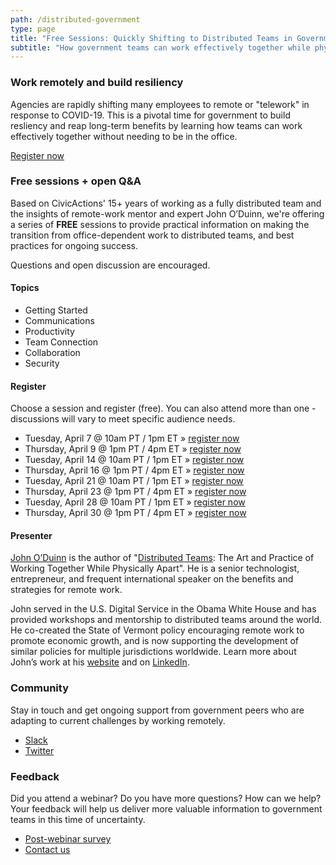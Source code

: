 ```yaml
---
path: /distributed-government
type: page
title: "Free Sessions: Quickly Shifting to Distributed Teams in Government"
subtitle: "How government teams can work effectively together while physically apart"
---
```

### Work remotely and build resiliency
Agencies are rapidly shifting many employees to remote or "telework" in response to COVID-19. This is a pivotal time for government to build resliency and reap long-term benefits by learning how teams can work effectively together without needing to be in the office. 

[Register now](#register)

### Free sessions + open Q&A
Based on CivicActions' 15+ years of working as a fully distributed team and the insights of remote-work mentor and expert John O’Duinn, we're offering a series of **FREE** sessions to provide practical information on making the transition from office-dependent work to distributed teams, and best practices for ongoing success.

Questions and open discussion are encouraged.

#### Topics

* Getting Started
* Communications
* Productivity
* Team Connection
* Collaboration
* Security

#### Register

Choose a session and register (free). You can also attend more than one - discussions will vary to meet specific audience needs.

* Tuesday, April 7 @ 10am PT / 1pm ET » [register now](https://civicactions.zoom.us/meeting/register/upIkfu-qrz4ixcn4_AZp2OohLsqcr72VQQ)
* Thursday, April 9 @ 1pm PT / 4pm ET » [register now](https://civicactions.zoom.us/meeting/register/tZIkc-qhqDouOfe2VmUMSfyMcZxY6oqJnQ)
* Tuesday, April 14 @ 10am PT / 1pm ET » [register now](https://civicactions.zoom.us/meeting/register/tZ0qdeiurTwoR1TiY-ojZqZXabxqb57hsw)
* Thursday, April 16 @ 1pm PT / 4pm ET » [register now](https://civicactions.zoom.us/meeting/register/tZ0kdOqtqDkqDXVG8L_Tqr2XbmHpeRAaRQ)
* Tuesday, April 21 @ 10am PT / 1pm ET » [register now](https://civicactions.zoom.us/meeting/register/tZApde2rrTIqvRkYxtud73RnZPMRFrrNbw)
* Thursday, April 23 @ 1pm PT / 4pm ET » [register now](https://civicactions.zoom.us/meeting/register/tZIscOqgqjgpOL0by_-0tkkr_iVB9bMhUA)
* Tuesday, April 28 @ 10am PT / 1pm ET » [register now](https://civicactions.zoom.us/meeting/register/u5Epfu6gqzwrwOP_tVHyTeYLXq5yuZnJHA)
* Thursday, April 30 @ 1pm PT / 4pm ET » [register now](https://civicactions.zoom.us/meeting/register/uZ0vf-yrrT8jmidw_oDEjo0POzgKf0w45w)

#### Presenter

[John O’Duinn](https://civicactions.com/team/john-o-duinn) is the author of "[Distributed Teams](https://www.amzn.com/1732254907): The Art and Practice of Working Together While Physically Apart". He is a senior technologist, entrepreneur, and frequent international speaker on the benefits and strategies for remote work.

John served in the U.S. Digital Service in the Obama White House and has provided workshops and mentorship to distributed teams around the world. He co-created the State of Vermont policy encouraging remote work to promote economic growth, and is now supporting the development of similar policies for multiple jurisdictions worldwide. Learn more about John’s work at his [website](http://oduinn.com/) and on [LinkedIn](https://www.linkedin.com/in/joduinn).


### Community

Stay in touch and get ongoing support from government peers who are adapting to current challenges by working remotely.

* [Slack](https://distributedgov.herokuapp.com/)
* [Twitter](https://twitter.com/DistributedGov)


### Feedback

Did you attend a webinar? Do you have more questions? How can we help? Your feedback will help us deliver more valuable information to government teams in this time of uncertainty. 

* [Post-webinar survey](https://www.surveymonkey.com/r/distributedgov)
* [Contact us](https://civicactions.com/contact)
